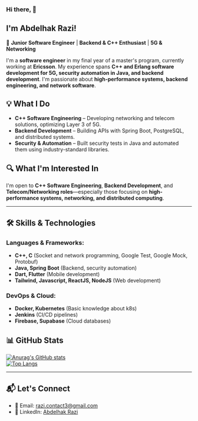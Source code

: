 ### Hi there, 👋 
## I'm Abdelhak Razi!  

🚀 **Junior Software Engineer** | **Backend & C++ Enthusiast** | **5G & Networking**  

I'm a **software engineer** in my final year of a master's program, currently working at **Ericsson**. My experience spans **C++ and Erlang software development for 5G, security automation in Java, and backend development**. I'm passionate about **high-performance systems, backend engineering, and network software**.  

## 💡 What I Do  
- **C++ Software Engineering** – Developing networking and telecom solutions, optimizing Layer 3 of 5G.  
- **Backend Development** – Building APIs with Spring Boot, PostgreSQL, and distributed systems.  
- **Security & Automation** – Built security tests in Java and automated them using industry-standard libraries.  

## 🔍 What I'm Interested In  
I'm open to **C++ Software Engineering**, **Backend Development**, and **Telecom/Networking roles**—especially those focusing on **high-performance systems, networking, and distributed computing**.  

---

## 🛠 Skills & Technologies  

### **Languages & Frameworks:**  
- **C++, C** (Socket and network programming, Google Test, Google Mock, Protobuf)  
- **Java, Spring Boot** (Backend, security automation)  
- **Dart, Flutter** (Mobile development)  
- **Tailwind, Javascript, ReactJS, NodeJS** (Web development)  

### **DevOps & Cloud:**  
- **Docker, Kubernetes** (Basic knowledge about k8s)  
- **Jenkins** (CI/CD pipelines)  
- **Firebase, Supabase** (Cloud databases)  

## 📊 GitHub Stats  

[![Anurag's GitHub stats](https://github-readme-stats.vercel.app/api?username=abdelhakrazi&show_icons=true&theme=tokyonight)](https://github.com/abdelhakrazi/github-readme-stats)  
[![Top Langs](https://github-readme-stats.vercel.app/api/top-langs/?username=AbdelhakRazi&layout=compact&theme=tokyonight)](https://github.com/AbdelhakRazi/github-readme-stats)  

---

## 📬 Let's Connect  

- 📧 Email: [razi.contact3@gmail.com](mailto:razi.contact3@gmail.com)  
- 💼 LinkedIn: [Abdelhak Razi](https://www.linkedin.com/in/abdelhak-razi/)  
